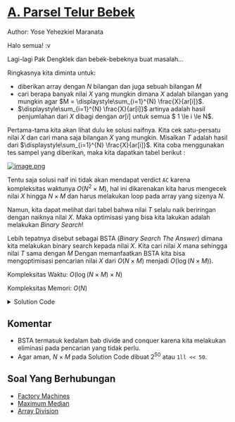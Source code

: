 # [A. Parsel Telur Bebek](https://tlx.toki.id/courses/competitive/chapters/05/problems/A)

Author: Yose Yehezkiel Maranata

Halo semua! :v

Lagi-lagi Pak Dengklek dan bebek-bebeknya buat masalah... 

Ringkasnya kita diminta untuk: 
- diberikan array dengan $N$ bilangan dan juga sebuah bilangan $M$ 
- cari berapa banyak nilai $X$ yang mungkin dimana $X$ adalah bilangan yang mungkin agar  $M = \displaystyle\sum_{i=1}^{N} \frac{X}{ar[i]}$.
- $\displaystyle\sum_{i=1}^{N} \frac{X}{ar[i]}$ artinya adalah hasil penjumlahan dari $X$ dibagi dengan $ar[i]$ untuk semua $ 1 \le i \le N$.

Pertama-tama kita akan lihat dulu ke solusi naifnya. Kita cek satu-persatu nilai $X$ dan cari mana saja bilangan $X$ yang mungkin. Misalkan $T$ adalah hasil dari $\displaystyle\sum_{i=1}^{N} \frac{X}{ar[i]}$. Kita coba menggunakan tes sampel yang diberikan, maka kita dapatkan tabel berikut : 

[![image.png](https://i.postimg.cc/hPvrvKRV/image.png)](https://postimg.cc/hfFx3WjG)

Tentu saja solusi naif ini tidak akan mendapat verdict `AC` karena kompleksitas waktunya $O(N^2 \times M)$, hal ini dikarenakan kita harus mengecek nilai $X$ hingga $N \times M$ dan harus melakukan loop pada array yang sizenya $N$. 

Namun, kita dapat melihat dari tabel bahwa nilai $T$ selalu naik beriringan dengan naiknya nilai $X$. Maka optimisasi yang bisa kita lakukan adalah melakukan *Binary Search*! 

Lebih tepatnya disebut sebagai BSTA (*Binary Search The Answer*) dimana kita melakukan binary search kepada nilai $X$. Kita cari nilai $X$ mana sehingga nilai $T$ sama dengan $M$ Dengan memanfaatkan BSTA kita bisa mengoptimisasi pencarian nilai $X$ dari $O(N \times M)$ menjadi $O(\log(N \times M))$. 

Kompleksitas Waktu: $O(\log(N\times M) \times N)$

Kompleksitas Memori: $O(N)$

<details>
  <summary>Solution Code</summary>

```c++
#include <bits/stdc++.h>

using namespace std;

int main() {
  int n, m;
  cin >> n >> m;

  long long ar[n + 5];
  for (int i = 0; i < n; i++) cin >> ar[i];
  long long l = 0, r = 1ll << 50;
  long long posr = l;
  // binary search most right possible answer
  while (l <= r) {
    long long mid = (l + r) / 2;
    long long t = 0;
    for (int i = 0; i < n; i++) {
      t += mid / ar[i];
    }
    if (t <= m)
      posr = mid, l = mid + 1;
    else
      r = mid - 1;
  }

  l = 0, r = 1ll << 50;
  long long posl = r;
  // binary search most left possible answer
  while (l <= r) {
    long long mid = (l + r) / 2;
    long long t = 0;
    for (int i = 0; i < n; i++) {
      t += mid / ar[i];
    }
    if (t < m)
      l = mid + 1;
    else
      posl = mid, r = mid - 1;
  }
  cout << max(0ll, posr - posl + 1);
}
```
</details>

## Komentar
    
- BSTA termasuk kedalam bab divide and conquer karena kita melakukan eliminasi pada pencarian yang tidak perlu. 
- Agar aman, $N\times M$ pada Solution Code dibuat $2^{50}$ atau `1ll << 50`.

## Soal Yang Berhubungan
    
- [Factory Machines](https://cses.fi/problemset/task/1620)
- [Maximum Median](https://codeforces.com/contest/1201/problem/C)
- [Array Division](https://cses.fi/problemset/task/1085/)


